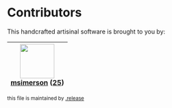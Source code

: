 # Contributors

This handcrafted artisinal software is brought to you by:

| <img height="80" src="https://avatars.githubusercontent.com/u/261635?v=4"><br><a href="https://github.com/msimerson">msimerson</a> (<a href="https://github.com/haraka/haraka-plugin-headers/commits?author=msimerson">25</a>)|
| :---: |

<sub>this file is maintained by [.release](https://github.com/msimerson/.release)</sub>
